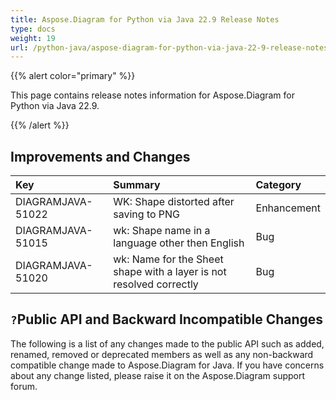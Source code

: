 ```yaml
---
title: Aspose.Diagram for Python via Java 22.9 Release Notes
type: docs
weight: 19
url: /python-java/aspose-diagram-for-python-via-java-22-9-release-notes/
---
```


{{% alert color="primary" %}}

This page contains release notes information for Aspose.Diagram for Python via Java 22.9.

{{% /alert %}}
## **Improvements and Changes** ##

|**Key**|**Summary**|**Category**|
| :- | :- | :- |
|DIAGRAMJAVA-51022|WK: Shape distorted after saving to PNG|Enhancement|
|DIAGRAMJAVA-51015|wk: Shape name in a language other then English|Bug|
|DIAGRAMJAVA-51020|wk: Name for the Sheet shape with a layer is not resolved correctly|Bug|

## `?`**Public API and Backward Incompatible Changes**
The following is a list of any changes made to the public API such as added, renamed, removed or deprecated members as well as any non-backward compatible change made to Aspose.Diagram for Java. If you have concerns about any change listed, please raise it on the Aspose.Diagram support forum.

